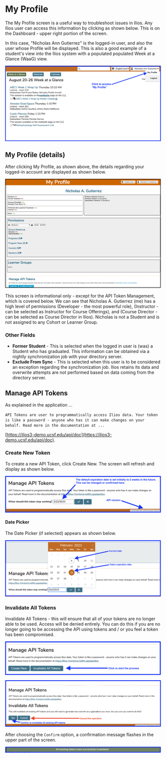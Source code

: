 # My Profile

The My Profile screen is a useful way to troubleshoot issues in Ilios. Any Ilios user can access this information by clicking as shown below. This is on the Dashboard - upper right portion of the screen.

In this case, "Nicholas Ann Gutierrez" is the logged-in user, and also the user whose Profile will be displayed. This is also a good example of a student's view into the Ilios system with a populated populated Week at a Glance (WaaG) view.

![Select from Menu](../images/my_profile/select_my_profile.png)

## My Profile (details)

After clicking My Profile, as shown above, the details regarding your logged-in account are displayed as shown below.

![Details](../images/my_profile/my_profile_details.png)

This screen is informational only - except for the API Token Management, which is covered below. We can see that Nicholas A. Gutierrez (me) has a high level of permissions (Developer - the most powerful role), (Instructor - can be selected as Instructor for Course Offerings), and (Course Director - can be selected as Course Director in Ilios). Nicholas is not a Student and is not assigned to any Cohort or Learner Group.

### Other Fields

* **Former Student** - This is selected when the logged in user is (was) a Student who has graduated.  This information can be obtained via a nightly synchronization job with your directory server.
* **Exclude From Sync** - This is selected when this user is to be considered an exception regarding the synchronization job. Ilios retains its data and overwrite attempts are not performed based on data coming from the directory server.

## Manage API Tokens

As explained in the application ...

`API Tokens are user to programmatically access Ilios data. Your token is like a password - anyone who has it can make changes on your behalf. Read more in the documentation at ...`

[https://ilios3-demo.ucsf.edu/api/doc](https://ilios3-demo.ucsf.edu/api/doc).

### Create New Token

To create a new API Token, click Create New. The screen will refresh and display as shown below.

![New Token](../images/my_profile/new_token.png)

#### Date Picker

The Date Picker (if selected) appears as shown below.

![Token Expiration Date Picker](../images/my_profile/new_token_date_picker.png)

### Invalidate All Tokens

Invalidate All Tokens - this will ensure that all of your tokens are no longer able to be used. Access will be denied entirely. You can do this if you are no longer going to be accessing the API using tokens and / or you feel a token has been compromised.

![Start the Process](../images/my_profile/invalidate_tokens.png)

![Confirm or Cancel](../images/my_profile/invalidate_tokens_confirm.png)

After choosing the `Confirm` option, a confirmation message flashes in the upper part of the screen.

![Process completed](../images/my_profile/invalidate_tokens_msg.png)

